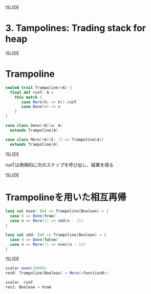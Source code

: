 !SLIDE

# 3. Tampolines: Trading stack for heap

!SLIDE

# Trampoline

```scala
sealed trait Trampoline[+A] {
  final def runT: A =
    this match {
       case More(k) => k().runT
       case Done(v) => v
    }
}

case class Done[+A](a: A)
  extends Trampoline[A]

case class More[+A](k: () => Trampoline[A])
  extends Trampoline[A]
```

!SLIDE

runTは再帰的に次のステップを呼び出し、結果を得る

!SLIDE

# Trampolineを用いた相互再帰

```scala
lazy val even: Int => Trampoline[Boolean] = {
  case 0 => Done(true)
  case n => More(() => odd(n - 1))
}

lazy val odd: Int => Trampoline[Boolean] = {
  case 0 => Done(false)
  case n => More(() => even(n - 1))
}
```

!SLIDE

```scala
scala> even(10000)
res0: Trampoline[Boolean] = More(<function0>)

scala> .runT
res1: Boolean = true

```
